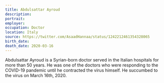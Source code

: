 ```yaml
---
title: Abdulsattar Ayroud
description: 
portrait: 
employer: 
occupation: Doctor
location: Italy
source: https://twitter.com/AsaadHannaa/status/1242212461354328065
birth_date: 
death_date: 2020-03-16
---
```


Abdulsattar Ayroud is a Syrian-born doctor served in the Italian hospitals for more than 50 years. He was one of the doctors who were responding to the COVID-19 pandemic until he contracted the virus himself. He succumbed to the virus on March 16th, 2020.